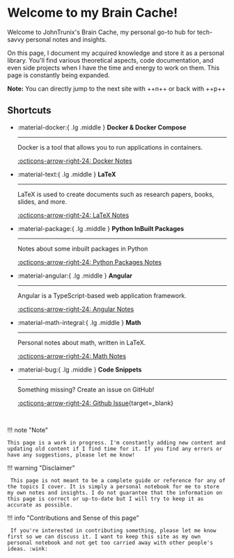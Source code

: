 # Welcome to my Brain Cache!

Welcome to JohnTrunix's Brain Cache, my personal go-to hub for tech-savvy personal notes and insights.

On this page, I document my acquired knowledge and store it as a personal library. You'll find various theoretical aspects, code documentation, and even side projects when I have the time and energy to work on them. This page is constantly being expanded.

**Note:** You can directly jump to the next site with ++n++ or back with ++p++

## Shortcuts

<div class="grid cards" markdown>

-   :material-docker:{ .lg .middle } **Docker & Docker Compose**

    ***

    Docker is a tool that allows you to run applications in containers.

    [:octicons-arrow-right-24: Docker Notes](general/docker/docker.md)

-   :material-text:{ .lg .middle } **LaTeX**

    ***

    LaTeX is used to create documents such as research papers, books, slides, and more.

    [:octicons-arrow-right-24: LaTeX Notes](general/latex/index.md)

-   :material-package:{ .lg .middle } **Python InBuilt Packages**

    ***

    Notes about some inbuilt packages in Python

    [:octicons-arrow-right-24: Python Packages Notes](coding/python/builtin/index.md)

-   :material-angular:{ .lg .middle } **Angular**

    ***

    Angular is a TypeScript-based web application framework.

    [:octicons-arrow-right-24: Angular Notes](webdev/angular/index.md)

-   :material-math-integral:{ .lg .middle } **Math**

    ***

    Personal notes about math, written in LaTeX.

    [:octicons-arrow-right-24: Math Notes](math/index.md)

-   :material-bug:{ .lg .middle } **Code Snippets**

    ***

    Something missing? Create an issue on GitHub!

    [:octicons-arrow-right-24: Github Issue](https://github.com/JohnTrunix/brain-cache/issues/new?assignees=JohnTrunix&labels=documentation%2C+enhancement&projects=&template=topic-request-suggestion.md&title=%5B+Topic+Request+%5D){target=\_blank}

</div>

<br />

!!! note "Note"

    This page is a work in progress. I'm constantly adding new content and updating old content if I find time for it. If you find any errors or have any suggestions, please let me know!

!!! warning "Disclaimer"

     This page is not meant to be a complete guide or reference for any of the topics I cover. It is simply a personal notebook for me to store my own notes and insights. I do not guarantee that the information on this page is correct or up-to-date but I will try to keep it as accurate as possible.

!!! info "Contributions and Sense of this page"

     If you're interested in contributing something, please let me know first so we can discuss it. I want to keep this site as my own personal notebook and not get too carried away with other people's ideas. :wink:
